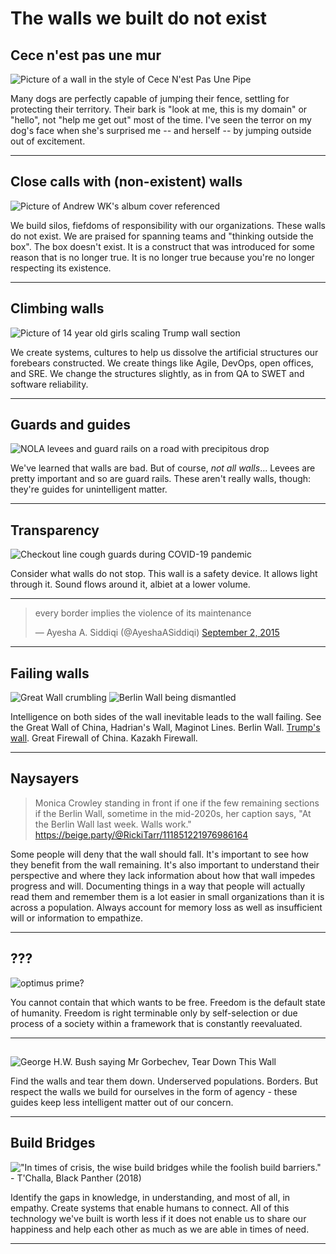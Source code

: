# The walls we built do not exist


## Cece n'est pas une mur

![Picture of a wall in the style of Cece N'est Pas Une Pipe](#)

Many dogs are perfectly capable of jumping their fence, settling for protecting their territory.
Their bark is "look at me, this is my domain" or "hello", not "help me get out" most of the time.
I've seen the terror on my dog's face when she's surprised me -- and herself -- by jumping outside out of excitement.

---------

## Close calls with (non-existent) walls

![Picture of Andrew WK's album cover referenced](#)

We build silos, fiefdoms of responsibility with our organizations.
These walls do not exist.
We are praised for spanning teams and "thinking outside the box".
The box doesn't exist. It is a construct that was introduced for some reason that is no longer true.
It is no longer true because you're no longer respecting its existence.

---------

## Climbing walls

![Picture of 14 year old girls scaling Trump wall section](#)

We create systems, cultures to help us dissolve the artificial structures our forebears constructed.
We create things like Agile, DevOps, open offices, and SRE.
We change the structures slightly, as in from QA to SWET and software reliability.

---------

## Guards and guides

![NOLA levees and guard rails on a road with precipitous drop](#)

We've learned that walls are bad.
But of course, _not all walls_...
Levees are pretty important and so are guard rails.
These aren't really walls, though: they're guides for unintelligent matter.

---------

## Transparency

![Checkout line cough guards during COVID-19 pandemic](#)

Consider what walls do not stop.
This wall is a safety device.
It allows light through it.
Sound flows around it, albiet at a lower volume.

---------

<blockquote class="twitter-tweet"><p lang="en" dir="ltr">every border implies the violence of its maintenance</p>&mdash; Ayesha A. Siddiqi (@AyeshaASiddiqi) <a href="https://twitter.com/AyeshaASiddiqi/status/639054385797038080?ref_src=twsrc%5Etfw">September 2, 2015</a></blockquote> <script async src="https://platform.twitter.com/widgets.js" charset="utf-8"></script>

---------

## Failing walls

![Great Wall crumbling](#)
![Berlin Wall being dismantled](#)

Intelligence on both sides of the wall inevitable leads to the wall failing.
See the Great Wall of China, Hadrian's Wall, Maginot Lines.
Berlin Wall.
[Trump's wall](https://www.cnn.com/2020/01/29/politics/us-border-wall-falls-over-high-winds/index.html).
Great Firewall of China. Kazakh Firewall.

---------

## Naysayers

> Monica Crowley standing in front if one if the few remaining sections if the Berlin Wall, sometime in the mid-2020s, her caption says, "At the Berlin Wall last week. Walls work."
> https://beige.party/@RickiTarr/111851221976986164

Some people will deny that the wall should fall.
It's important to see how they benefit from the wall remaining.
It's also important to understand their perspective and where they lack information about how that wall impedes progress and will.
Documenting things in a way that people will actually read them and remember them is a lot easier in small organizations than it is across a population.
Always account for memory loss as well as insufficient will or information to empathize.

---------

## ???

![optimus prime?](#)

You cannot contain that which wants to be free.
Freedom is the default state of humanity.
Freedom is right terminable only by self-selection or due process of a society within a framework that is constantly reevaluated.

---------

##

![George H.W. Bush saying Mr Gorbechev, Tear Down This Wall](#)

Find the walls and tear them down.
Underserved populations.
Borders.
But respect the walls we build for ourselves in the form of agency - these guides keep less intelligent matter out of our concern.

---------

## Build Bridges

!["In times of crisis, the wise build bridges while the foolish build barriers." - T'Challa, Black Panther (2018)](chadwickboseman-tchalla-bridges-walls.jpg)

Identify the gaps in knowledge, in understanding,
and most of all, in empathy.
Create systems that enable humans to connect.
All of this technology we've built is worth less
if it does not enable us to share our happiness
and help each other as much as we are able in times of need.

---------
